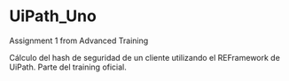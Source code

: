 # UiPath_Uno
Assignment 1 from Advanced Training

Cálculo del hash de seguridad de un cliente utilizando el REFramework de UiPath. Parte del training oficial.
